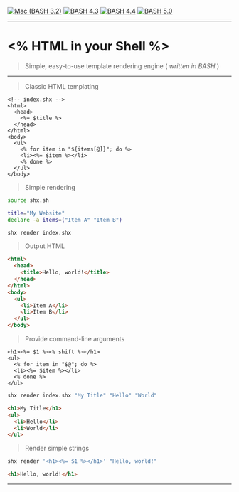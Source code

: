 [![Mac (BASH 3.2)](<https://github.com/shellbox-sh/shx/workflows/Mac%20(BASH%203.2)/badge.svg>)](https://github.com/shellbox-sh/shx/actions?query=workflow%3A%22Mac+%28BASH+3.2%29%22) [![BASH 4.3](https://github.com/shellbox-sh/shx/workflows/BASH%204.3/badge.svg)](https://github.com/shellbox-sh/shx/actions?query=workflow%3A%22BASH+4.3%22) [![BASH 4.4](https://github.com/shellbox-sh/shx/workflows/BASH%204.4/badge.svg)](https://github.com/shellbox-sh/shx/actions?query=workflow%3A%22BASH+4.4%22) [![BASH 5.0](https://github.com/shellbox-sh/shx/workflows/BASH%205.0/badge.svg)](https://github.com/shellbox-sh/shx/actions?query=workflow%3A%22BASH+5.0%22)

---
# <% HTML in your Shell %>

> Simple, easy-to-use template rendering engine ( _written in BASH_ )

---

> Classic HTML templating

```erb
<!-- index.shx -->
<html>
  <head>
    <%= $title %>
  </head>
</html>
<body>
  <ul>
    <% for item in "${items[@]}"; do %>
    <li><%= $item %></li>
    <% done %>
  </ul>
</body>
```

> Simple rendering

```sh
source shx.sh

title="My Website"
declare -a items=("Item A" "Item B")

shx render index.shx
```

> Output HTML

```html
<html>
  <head>
    <title>Hello, world!</title>
  </head>
</html>
<body>
  <ul>
    <li>Item A</li>
    <li>Item B</li>
  </ul>
</body>
```

> Provide command-line arguments

```erb
<h1><%= $1 %><% shift %></h1>
<ul>
  <% for item in "$@"; do %>
  <li><%= $item %></li>
  <% done %>
</ul>
```

```sh
shx render index.shx "My Title" "Hello" "World"
```

```html
<h1>My Title</h1>
<ul>
  <li>Hello</li>
  <li>World</li>
</ul>
```

> Render simple strings

```sh
shx render '<h1><%= $1 %></h1>' "Hello, world!"
```

```html
<h1>Hello, world!</h1>
```

---
